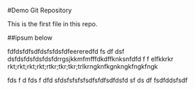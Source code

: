 #Demo Git Repository

This is the first file in this repo.


##ipsum below

fdfdsfdfsdfdsfsfdsfdfeereredfd
fs
df
dsf
dsfdsfdsfdsfdsfdrrgsjkkmfmfffdkdffknksnfdfd
f
f
elfkkrkr
rkt;rkt;rkt;rkt;rtkr;tkr;tkr;trlkrngknfkgnkngkfngkfngk

fds
f
d
fds
f
dfd
sfdsfsfsfsfsdfsfdfsdfdsfd
sf
ds
df
fsdfddsfsdf